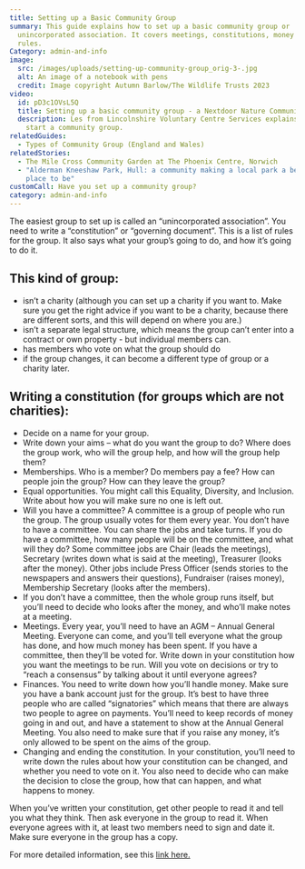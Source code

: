 ```yaml
---
title: Setting up a Basic Community Group
summary: This guide explains how to set up a basic community group or
  unincorporated association. It covers meetings, constitutions, money and
  rules.
Category: admin-and-info
image:
  src: /images/uploads/setting-up-community-group_orig-3-.jpg
  alt: An image of a notebook with pens
  credit: Image copyright Autumn Barlow/The Wildlife Trusts 2023
video:
  id: pD3c1OVsL5Q
  title: Setting up a basic community group - a Nextdoor Nature Community Video
  description: Les from Lincolnshire Voluntary Centre Services explains how to
    start a community group.
relatedGuides:
  - Types of Community Group (England and Wales)
relatedStories:
  - The Mile Cross Community Garden at The Phoenix Centre, Norwich
  - "Alderman Kneeshaw Park, Hull: a community making a local park a better
    place to be"
customCall: Have you set up a community group?
category: admin-and-info
---
```

The easiest group to set up is called an “unincorporated association”. You need to write a “constitution” or “governing document”. This is a list of rules for the group. It also says what your group’s going to do, and how it’s going to do it.

## This kind of group:

* isn’t a charity (although you can set up a charity if you want to. Make sure you get the right advice if you want to be a charity, because there are different sorts, and this will depend on where you are.)
* isn’t a separate legal structure, which means the group can’t enter into a contract or own property - but individual members can.
* has members who vote on what the group should do
* if the group changes, it can become a different type of group or a charity later.

## Writing a constitution (for groups which are not charities):

* Decide on a name for your group.
* Write down your aims – what do you want the group to do? Where does the group work, who will the group help, and how will the group help them?
* Memberships. Who is a member? Do members pay a fee? How can people join the group? How can they leave the group?
* Equal opportunities. You might call this Equality, Diversity, and Inclusion. Write about how you will make sure no one is left out.
* Will you have a committee? A committee is a group of people who run the group. The group usually votes for them every year. You don’t have to have a committee. You can share the jobs and take turns. If you do have a committee, how many people will be on the committee, and what will they do? Some committee jobs are Chair (leads the meetings), Secretary (writes down what is said at the meeting), Treasurer (looks after the money). Other jobs include Press Officer (sends stories to the newspapers and answers their questions), Fundraiser (raises money), Membership Secretary (looks after the members).
* If you don’t have a committee, then the whole group runs itself, but you’ll need to decide who looks after the money, and who’ll make notes at a meeting.
* Meetings. Every year, you’ll need to have an AGM – Annual General Meeting. Everyone can come, and you’ll tell everyone what the group has done, and how much money has been spent. If you have a committee, then they’ll be voted for. Write down in your constitution how you want the meetings to be run. Will you vote on decisions or try to “reach a consensus” by talking about it until everyone agrees?
* Finances. You need to write down how you’ll handle money. Make sure you have a bank account just for the group. It’s best to have three people who are called “signatories” which means that there are always two people to agree on payments. You’ll need to keep records of money going in and out, and have a statement to show at the Annual General Meeting. You also need to make sure that if you raise any money, it’s only allowed to be spent on the aims of the group.
* Changing and ending the constitution. In your constitution, you’ll need to write down the rules about how your constitution can be changed, and whether you need to vote on it. You also need to decide who can make the decision to close the group, how that can happen, and what happens to money.

When you’ve written your constitution, get other people to read it and tell you what they think. Then ask everyone in the group to read it. When everyone agrees with it, at least two members need to sign and date it. Make sure everyone in the group has a copy.

For more detailed information, see this [link here.](https://www.resourcecentre.org.uk/information/constitutions/ "Resource Centre")
